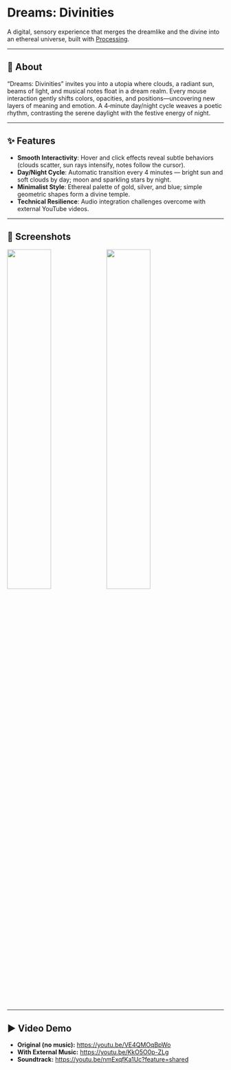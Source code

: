 # Dreams: Divinities

A digital, sensory experience that merges the dreamlike and the divine into an ethereal universe, built with [Processing](https://processing.org).

---

## 🌌 About

“Dreams: Divinities” invites you into a utopia where clouds, a radiant sun, beams of light, and musical notes float in a dream realm. Every mouse interaction gently shifts colors, opacities, and positions—uncovering new layers of meaning and emotion. A 4‑minute day/night cycle weaves a poetic rhythm, contrasting the serene daylight with the festive energy of night.

---

## ✨ Features

- **Smooth Interactivity**: Hover and click effects reveal subtle behaviors (clouds scatter, sun rays intensify, notes follow the cursor).  
- **Day/Night Cycle**: Automatic transition every 4 minutes — bright sun and soft clouds by day; moon and sparkling stars by night.  
- **Minimalist Style**: Ethereal palette of gold, silver, and blue; simple geometric shapes form a divine temple.  
- **Technical Resilience**: Audio integration challenges overcome with external YouTube videos.

---

## 📸 Screenshots

<img src="https://github.com/user-attachments/assets/e49692b3-aeb4-4a93-b7f5-cbfc82dd32a5" width="45%" />
<img src="https://github.com/user-attachments/assets/eee51d5b-9589-4321-aae9-24d65ea07f56" width="45%" />

---

## ▶️ Video Demo

- **Original (no music):** https://youtu.be/VE4QMOqBpWo  
- **With External Music:** https://youtu.be/KkO5O0p-ZLg  
- **Soundtrack:** https://youtu.be/nmExqfKa1Uc?feature=shared  

